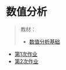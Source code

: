 # 数值分析

> 教材：
> - [数值分析基础](/Book/数值分析基础（第三版）%20(关治、陆金甫)%20(Z-Library)%20(1).pdf)

- [第1次作业](/作业/na_week1.pdf)
- [第2次作业](/作业/na_week2.pdf)